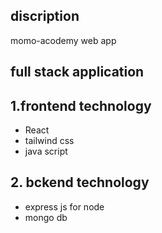 ## discription
momo-acodemy web app

## full stack application

## 1.frontend technology
* React
* tailwind css
* java script

## 2. bckend technology
* express js for node
* mongo db
